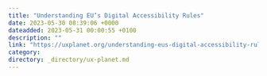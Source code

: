 ```yaml
---
title: "Understanding EU’s Digital Accessibility Rules"
date: 2023-05-30 08:39:06 +0000
dateadded: 2023-05-31 00:00:55 +0100
description: ""
link: "https://uxplanet.org/understanding-eus-digital-accessibility-rules-ac60e2914b84?source=rss----819cc2aaeee0---4"
category:
directory: _directory/ux-planet.md
---
```

